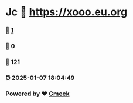 #  Jc  :link: https://xooo.eu.org 
### :page_facing_up: [1](https://xooo.eu.org/tag.html) 
### :speech_balloon: 0 
### :hibiscus: 121 
### :alarm_clock: 2025-01-07 18:04:49 
### Powered by :heart: [Gmeek](https://github.com/Meekdai/Gmeek)
